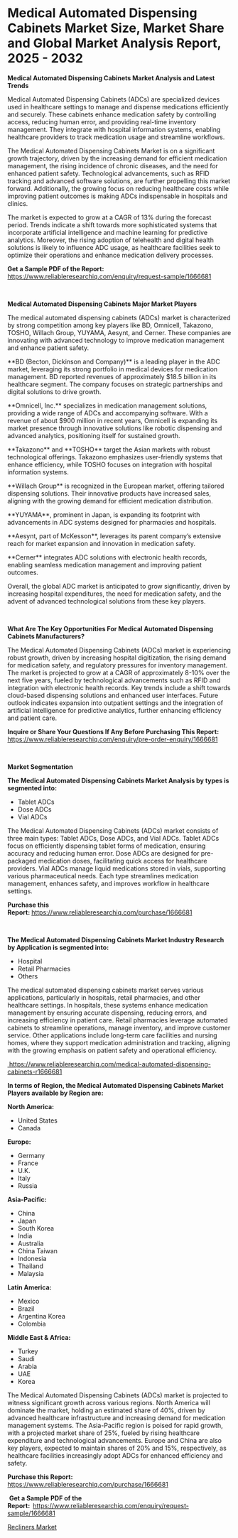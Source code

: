 <p><h1>Medical Automated Dispensing Cabinets Market Size, Market Share and Global Market Analysis Report, 2025 - 2032</h1></p><p><strong>Medical Automated Dispensing Cabinets Market Analysis and Latest Trends</strong></p>
<p><p>Medical Automated Dispensing Cabinets (ADCs) are specialized devices used in healthcare settings to manage and dispense medications efficiently and securely. These cabinets enhance medication safety by controlling access, reducing human error, and providing real-time inventory management. They integrate with hospital information systems, enabling healthcare providers to track medication usage and streamline workflows.</p><p>The Medical Automated Dispensing Cabinets Market is on a significant growth trajectory, driven by the increasing demand for efficient medication management, the rising incidence of chronic diseases, and the need for enhanced patient safety. Technological advancements, such as RFID tracking and advanced software solutions, are further propelling this market forward. Additionally, the growing focus on reducing healthcare costs while improving patient outcomes is making ADCs indispensable in hospitals and clinics.</p><p>The market is expected to grow at a CAGR of 13% during the forecast period. Trends indicate a shift towards more sophisticated systems that incorporate artificial intelligence and machine learning for predictive analytics. Moreover, the rising adoption of telehealth and digital health solutions is likely to influence ADC usage, as healthcare facilities seek to optimize their operations and enhance medication delivery processes.</p></p>
<p><strong>Get a Sample PDF of the Report:&nbsp;</strong> <a href="https://www.reliableresearchiq.com/enquiry/request-sample/1666681?utm_campaign=2301&utm_medium=2&utm_source=Github&utm_content=ia&utm_term=06032025&utm_id=medical-automated-dispensing-cabinets">https://www.reliableresearchiq.com/enquiry/request-sample/1666681</a></p>
<p>&nbsp;</p>
<p><strong>Medical Automated Dispensing Cabinets Major Market Players</strong></p>
<p><p>The medical automated dispensing cabinets (ADCs) market is characterized by strong competition among key players like BD, Omnicell, Takazono, TOSHO, Willach Group, YUYAMA, Aesynt, and Cerner. These companies are innovating with advanced technology to improve medication management and enhance patient safety.</p><p>**BD (Becton, Dickinson and Company)** is a leading player in the ADC market, leveraging its strong portfolio in medical devices for medication management. BD reported revenues of approximately $18.5 billion in its healthcare segment. The company focuses on strategic partnerships and digital solutions to drive growth.</p><p>**Omnicell, Inc.** specializes in medication management solutions, providing a wide range of ADCs and accompanying software. With a revenue of about $900 million in recent years, Omnicell is expanding its market presence through innovative solutions like robotic dispensing and advanced analytics, positioning itself for sustained growth.</p><p>**Takazono** and **TOSHO** target the Asian markets with robust technological offerings. Takazono emphasizes user-friendly systems that enhance efficiency, while TOSHO focuses on integration with hospital information systems.</p><p>**Willach Group** is recognized in the European market, offering tailored dispensing solutions. Their innovative products have increased sales, aligning with the growing demand for efficient medication distribution.</p><p>**YUYAMA**, prominent in Japan, is expanding its footprint with advancements in ADC systems designed for pharmacies and hospitals. </p><p>**Aesynt, part of McKesson**, leverages its parent company’s extensive reach for market expansion and innovation in medication safety.</p><p>**Cerner** integrates ADC solutions with electronic health records, enabling seamless medication management and improving patient outcomes.</p><p>Overall, the global ADC market is anticipated to grow significantly, driven by increasing hospital expenditures, the need for medication safety, and the advent of advanced technological solutions from these key players.</p></p>
<p>&nbsp;</p>
<p><strong>What Are The Key Opportunities For Medical Automated Dispensing Cabinets Manufacturers?</strong></p>
<p><p>The Medical Automated Dispensing Cabinets (ADCs) market is experiencing robust growth, driven by increasing hospital digitization, the rising demand for medication safety, and regulatory pressures for inventory management. The market is projected to grow at a CAGR of approximately 8-10% over the next five years, fueled by technological advancements such as RFID and integration with electronic health records. Key trends include a shift towards cloud-based dispensing solutions and enhanced user interfaces. Future outlook indicates expansion into outpatient settings and the integration of artificial intelligence for predictive analytics, further enhancing efficiency and patient care.</p></p>
<p><strong>Inquire or Share Your Questions If Any Before Purchasing This Report:</strong> <a href="https://www.reliableresearchiq.com/enquiry/pre-order-enquiry/1666681?utm_campaign=2301&utm_medium=2&utm_source=Github&utm_content=ia&utm_term=06032025&utm_id=medical-automated-dispensing-cabinets">https://www.reliableresearchiq.com/enquiry/pre-order-enquiry/1666681</a></p>
<p>&nbsp;</p>
<p><strong>Market Segmentation</strong></p>
<p><strong>The Medical Automated Dispensing Cabinets Market Analysis by types is segmented into:</strong></p>
<p><ul><li>Tablet ADCs</li><li>Dose ADCs</li><li>Vial ADCs</li></ul></p>
<p><p>The Medical Automated Dispensing Cabinets (ADCs) market consists of three main types: Tablet ADCs, Dose ADCs, and Vial ADCs. Tablet ADCs focus on efficiently dispensing tablet forms of medication, ensuring accuracy and reducing human error. Dose ADCs are designed for pre-packaged medication doses, facilitating quick access for healthcare providers. Vial ADCs manage liquid medications stored in vials, supporting various pharmaceutical needs. Each type streamlines medication management, enhances safety, and improves workflow in healthcare settings.</p></p>
<p><strong>Purchase this Report:&nbsp;</strong><a href="https://www.reliableresearchiq.com/purchase/1666681?utm_campaign=2301&utm_medium=2&utm_source=Github&utm_content=ia&utm_term=06032025&utm_id=medical-automated-dispensing-cabinets">https://www.reliableresearchiq.com/purchase/1666681</a></p>
<p>&nbsp;</p>
<p><strong>The Medical Automated Dispensing Cabinets Market Industry Research by Application is segmented into:</strong></p>
<p><ul><li>Hospital</li><li>Retail Pharmacies</li><li>Others</li></ul></p>
<p><p>The medical automated dispensing cabinets market serves various applications, particularly in hospitals, retail pharmacies, and other healthcare settings. In hospitals, these systems enhance medication management by ensuring accurate dispensing, reducing errors, and increasing efficiency in patient care. Retail pharmacies leverage automated cabinets to streamline operations, manage inventory, and improve customer service. Other applications include long-term care facilities and nursing homes, where they support medication administration and tracking, aligning with the growing emphasis on patient safety and operational efficiency.</p></p>
<p><a href="https://www.reliableresearchiq.com/medical-automated-dispensing-cabinets-r1666681?utm_campaign=2301&utm_medium=2&utm_source=Github&utm_content=ia&utm_term=06032025&utm_id=medical-automated-dispensing-cabinets">&nbsp;https://www.reliableresearchiq.com/medical-automated-dispensing-cabinets-r1666681</a></p>
<p><strong>In terms of Region, the Medical Automated Dispensing Cabinets Market Players available by Region are:</strong></p>
<p>
    <p> <strong> North America: </strong>
        <ul>
            <li>United States</li>
            <li>Canada</li>
        </ul>
        </p> 
    <p> <strong> Europe: </strong>
        <ul>
            <li>Germany</li>
            <li>France</li>
            <li>U.K.</li>
            <li>Italy</li>
            <li>Russia</li>
        </ul>
        </p> 
    <p> <strong> Asia-Pacific: </strong>
        <ul>
            <li>China</li>
            <li>Japan</li>
            <li>South Korea</li>
            <li>India</li>
            <li>Australia</li>
            <li>China Taiwan</li>
            <li>Indonesia</li>
            <li>Thailand</li>
            <li>Malaysia</li>
        </ul>
        </p> 
    <p> <strong> Latin America: </strong>
        <ul>
            <li>Mexico</li>
            <li>Brazil</li>
            <li>Argentina Korea</li>
            <li>Colombia</li>
        </ul>
        </p> 
    <p> <strong> Middle East & Africa: </strong>
        <ul>
            <li>Turkey</li>
            <li>Saudi</li>
            <li>Arabia</li>
            <li>UAE</li>
            <li>Korea</li>
        </ul>
    </p>
    </p>
<p><p>The Medical Automated Dispensing Cabinets (ADCs) market is projected to witness significant growth across various regions. North America will dominate the market, holding an estimated share of 40%, driven by advanced healthcare infrastructure and increasing demand for medication management systems. The Asia-Pacific region is poised for rapid growth, with a projected market share of 25%, fueled by rising healthcare expenditure and technological advancements. Europe and China are also key players, expected to maintain shares of 20% and 15%, respectively, as healthcare facilities increasingly adopt ADCs for enhanced efficiency and safety.</p></p>
<p><strong>Purchase this Report: </strong><a href="https://www.reliableresearchiq.com/purchase/1666681?utm_campaign=2301&utm_medium=2&utm_source=Github&utm_content=ia&utm_term=06032025&utm_id=medical-automated-dispensing-cabinets">https://www.reliableresearchiq.com/purchase/1666681</a></p>
<p>&nbsp;<strong>Get a Sample PDF of the Report:&nbsp;&nbsp;</strong><a href="https://www.reliableresearchiq.com/enquiry/request-sample/1666681?utm_campaign=2301&utm_medium=2&utm_source=Github&utm_content=ia&utm_term=06032025&utm_id=medical-automated-dispensing-cabinets">https://www.reliableresearchiq.com/enquiry/request-sample/1666681</a></p>
<p><strong></strong></p>
<p><p><a href="https://github.com/kbollin866/Market-Research-Report-List-1/blob/main/recliners-market.md?utm_campaign=2301&utm_medium=2&utm_source=Github&utm_content=ia&utm_term=06032025&utm_id=medical-automated-dispensing-cabinets">Recliners Market</a></p></p>